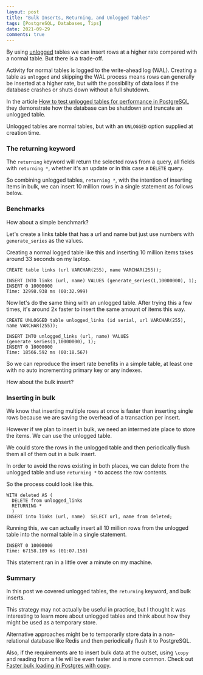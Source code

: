 ```yaml
---
layout: post
title: "Bulk Inserts, Returning, and Unlogged Tables"
tags: [PostgreSQL, Databases, Tips]
date: 2021-09-29
comments: true
---
```


By using [unlogged](https://www.postgresql.org/docs/12/sql-createtable.html) tables we can insert rows at a higher rate compared with a normal table. But there is a trade-off.

Activity for normal tables is logged to the write-ahead log (WAL). Creating a table as `unlogged` and skipping the WAL process means rows can generally be inserted at a higher rate, but with the possibility of data loss if the database crashes or shuts down without a full shutdown.

In the article [How to test unlogged tables for performance in PostgreSQL](https://www.enterprisedb.com/postgres-tutorials/how-test-unlogged-tables-performance-postgresql) they demonstrate how the database can be shutdown and truncate an unlogged table.

Unlogged tables are normal tables, but with an `UNLOGGED` option supplied at creation time.

### The returning keyword

The `returning` keyword will return the selected rows from a query, all fields with `returning *`, whether it's an update or in this case a `DELETE` query.

So combining unlogged tables, `returning *`, with the intention of inserting items in bulk, we can insert 10 million rows in a single statement as follows below.

### Benchmarks

How about a simple benchmark?

Let's create a links table that has a url and name but just use numbers with `generate_series` as the values.

Creating a normal logged table like this and inserting 10 million items takes around 33 seconds on my laptop.

```
CREATE table links (url VARCHAR(255), name VARCHAR(255));

INSERT INTO links (url, name) VALUES (generate_series(1,10000000), 1);
INSERT 0 10000000
Time: 32998.938 ms (00:32.999)
```

Now let's do the same thing with an unlogged table. After trying this a few times, it's around 2x faster to insert the same amount of items this way.

```
CREATE UNLOGGED table unlogged_links (id serial, url VARCHAR(255), name VARCHAR(255));

INSERT INTO unlogged_links (url, name) VALUES (generate_series(1,10000000), 1);
INSERT 0 10000000
Time: 18566.592 ms (00:18.567)
```

So we can reproduce the insert rate benefits in a simple table, at least one with no auto incrementing primary key or any indexes.

How about the bulk insert?


### Inserting in bulk

We know that inserting multiple rows at once is faster than inserting single rows because we are saving the overhead of a transaction per insert.

However if we plan to insert in bulk, we need an intermediate place to store the items. We can use the unlogged table.

We could store the rows in the unlogged table and then periodically flush them all of them out in a bulk insert.

In order to avoid the rows existing in both places, we can delete from the unlogged table and use `returning *` to access the row contents.

So the process could look like this.


```
WITH deleted AS (
  DELETE from unlogged_links
  RETURNING *
  )
INSERT into links (url, name)  SELECT url, name from deleted;
```

Running this, we can actually insert all 10 million rows from the unlogged table into the normal table in a single statement.

```
INSERT 0 10000000
Time: 67158.109 ms (01:07.158)
```

This statement ran in a little over a minute on my machine.

### Summary

In this post we covered unlogged tables, the `returning` keyword, and bulk inserts.

This strategy may not actually be useful in practice, but I thought it was interesting to learn more about unlogged tables and think about how they might be used as a temporary store.

Alternative approaches might be to temporarily store data in a non-relational database like Redis and then periodically flush it to PostgreSQL.

Also, if the requirements are to insert bulk data at the outset, using `\copy` and reading from a file will be even faster and is more common. Check out [Faster bulk loading in Postgres with copy](https://www.citusdata.com/blog/2017/11/08/faster-bulk-loading-in-postgresql-with-copy/).
